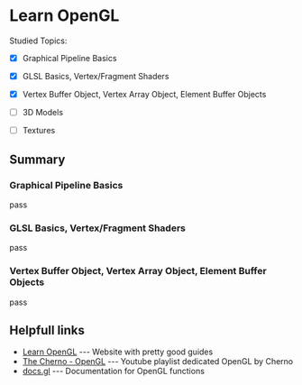 # Learn OpenGL

Studied Topics: 

- [x] Graphical Pipeline Basics
- [x] GLSL Basics, Vertex/Fragment Shaders
- [x] Vertex Buffer Object, Vertex Array Object, Element Buffer Objects
- [ ] 3D Models
- [ ] Textures


## Summary

### Graphical Pipeline Basics

pass

### GLSL Basics, Vertex/Fragment Shaders

pass

### Vertex Buffer Object, Vertex Array Object, Element Buffer Objects

pass

## Helpfull links 

- [Learn OpenGL](https://learopengl.com) --- Website with pretty good guides
- [The Cherno - OpenGL](https://youtube.com/playlist?list=PLlrATfBNZ98foTJPJ_Ev03o2oq3-GGOS2&si=1YuDsV4fCX2sQfCz) --- Youtube playlist dedicated OpenGL by Cherno
- [docs.gl](https://docs.gl) --- Documentation for OpenGL functions
